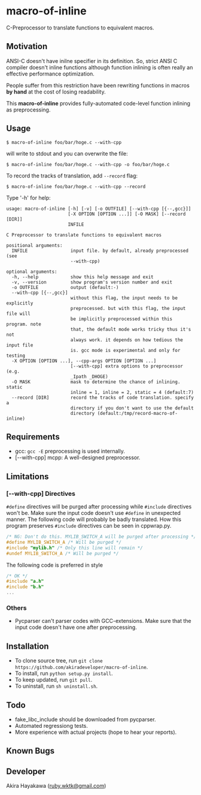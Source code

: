 # macro-of-inline

C-Preprocessor to translate functions to equivalent macros.

## Motivation

ANSI-C doesn't have inilne specifier in its definition.
So, strict ANSI C compiler doesn't inline functions although
function inlining is often really an effective performance optimization.

People suffer from this restriction
have been rewriting functions in macros **by hand** at the cost of
losing readability.

This **macro-of-inline** provides fully-automated
code-level function inlining as preprocessing.

## Usage

```
$ macro-of-inline foo/bar/hoge.c --with-cpp
```

will write to stdout and you can overwrite the file:


```
$ macro-of-inline foo/bar/hoge.c --with-cpp -o foo/bar/hoge.c
```

To record the tracks of translation, add `--record` flag:

```
$ macro-of-inline foo/bar/hoge.c --with-cpp --record
```

Type '-h' for help:

```
usage: macro-of-inline [-h] [-v] [-o OUTFILE] [--with-cpp [{--,gcc}]]
                       [-X OPTION [OPTION ...]] [-O MASK] [--record [DIR]]
                       INFILE

C Preprocessor to translate functions to equivalent macros

positional arguments:
  INFILE                input file. by default, already preprocessed (see
                        --with-cpp)

optional arguments:
  -h, --help            show this help message and exit
  -v, --version         show program's version number and exit
  -o OUTFILE            output (default:-)
  --with-cpp [{--,gcc}]
                        without this flag, the input needs to be explicitly
                        preprocessed. but with this flag, the input file will
                        be implicitly preprocessed within this program. note
                        that, the default mode works tricky thus it's not
                        always work. it depends on how tedious the input file
                        is. gcc mode is experimental and only for testing
  -X OPTION [OPTION ...], --cpp-args OPTION [OPTION ...]
                        [--with-cpp] extra options to preprocessor (e.g.
                        _Ipath _DHOGE)
  -O MASK               mask to determine the chance of inlining. static
                        inline = 1, inline = 2, static = 4 (default:7)
  --record [DIR]        record the tracks of code translation. specify a
                        directory if you don't want to use the default
                        directory (default:/tmp/record-macro-of-inline)
```

## Requirements

- gcc: `gcc -E` preprocessing is used internally.
- [--with-cpp] mcpp: A well-designed preprocessor.

## Limitations

### [--with-cpp] Directives

`#define` directives will be purged after processing
while `#include` directives won't be. Make sure the input code doesn't use `#define` in unexpected manner.
The following code will probably be badly translated.
How this program preserves `#include` directives can be seen in cppwrap.py.

```c
/* NG: Don't do this. MYLIB_SWITCH_A will be purged after processing */
#define MYLIB_SWITCH_A /* Will be purged */
#include "mylib.h" /* Only this line will remain */
#undef MYLIB_SWITCH_A /* Will be purged */
```

The following code is preferred in style

```c
/* OK */
#include "a.h"
#include "b.h"
...
```

### Others

- Pycparser can't parser codes with GCC-extensions. Make sure that the input code doesn't have one after preprocessing.

## Installation

- To clone source tree, run `git clone https://github.com/akiradeveloper/macro-of-inline`.
- To install, run `python setup.py install`.
- To keep updated, run `git pull`.
- To uninstall, run `sh uninstall.sh`.

## Todo

- fake\_libc\_include should be downloaded from pycparser.
- Automated regressiong tests. 
- More experience with actual projects (hope to hear your reports).

## Known Bugs

## Developer

Akira Hayakawa (ruby.wktk@gmail.com)
